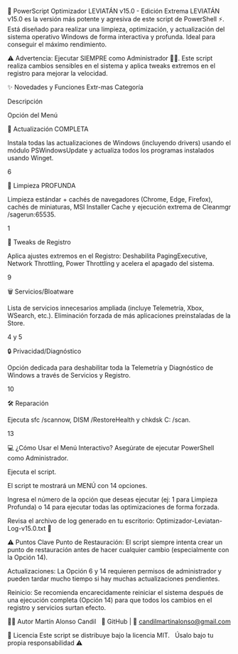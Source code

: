 🌊 PowerScript Optimizador LEVIATÁN v15.0 - Edición Extrema
LEVIATÁN v15.0 es la versión más potente y agresiva de este script de PowerShell ⚡. Está diseñado para realizar una limpieza, optimización, y actualización del sistema operativo Windows de forma interactiva y profunda. Ideal para conseguir el máximo rendimiento.

⚠️ Advertencia: Ejecutar SIEMPRE como Administrador 🧑‍💻. Este script realiza cambios sensibles en el sistema y aplica tweaks extremos en el registro para mejorar la velocidad.

✨ Novedades y Funciones Extr-mas
Categoría

Descripción

Opción del Menú

🔄 Actualización COMPLETA

Instala todas las actualizaciones de Windows (incluyendo drivers) usando el módulo PSWindowsUpdate y actualiza todos los programas instalados usando Winget.

6

🧼 Limpieza PROFUNDA

Limpieza estándar + cachés de navegadores (Chrome, Edge, Firefox), cachés de miniaturas, MSI Installer Cache y ejecución extrema de Cleanmgr /sagerun:65535.

1

🚀 Tweaks de Registro

Aplica ajustes extremos en el Registro: Deshabilita PagingExecutive, Network Throttling, Power Throttling y acelera el apagado del sistema.

9

🗑️ Servicios/Bloatware

Lista de servicios innecesarios ampliada (incluye Telemetría, Xbox, WSearch, etc.). Eliminación forzada de más aplicaciones preinstaladas de la Store.

4 y 5

🔒 Privacidad/Diagnóstico

Opción dedicada para deshabilitar toda la Telemetría y Diagnóstico de Windows a través de Servicios y Registro.

10

🛠️ Reparación

Ejecuta sfc /scannow, DISM /RestoreHealth y chkdsk C: /scan.

13

💻 ¿Cómo Usar el Menú Interactivo?
Asegúrate de ejecutar PowerShell como Administrador.

Ejecuta el script.

El script te mostrará un MENÚ con 14 opciones.

Ingresa el número de la opción que deseas ejecutar (ej: 1 para Limpieza Profunda) o 14 para ejecutar todas las optimizaciones de forma forzada.

Revisa el archivo de log generado en tu escritorio: Optimizador-Leviatan-Log-v15.0.txt 📝

⚠️ Puntos Clave
Punto de Restauración: El script siempre intenta crear un punto de restauración antes de hacer cualquier cambio (especialmente con la Opción 14).

Actualizaciones: La Opción 6 y 14 requieren permisos de administrador y pueden tardar mucho tiempo si hay muchas actualizaciones pendientes.

Reinicio: Se recomienda encarecidamente reiniciar el sistema después de una ejecución completa (Opción 14) para que todos los cambios en el registro y servicios surtan efecto.

👨‍💻 Autor
Martín Alonso Candil  
📎 GitHub | 📧 candilmartinalonso@gmail.com

📝 Licencia
Este script se distribuye bajo la licencia MIT.  
Úsalo bajo tu propia responsabilidad ⚠️
